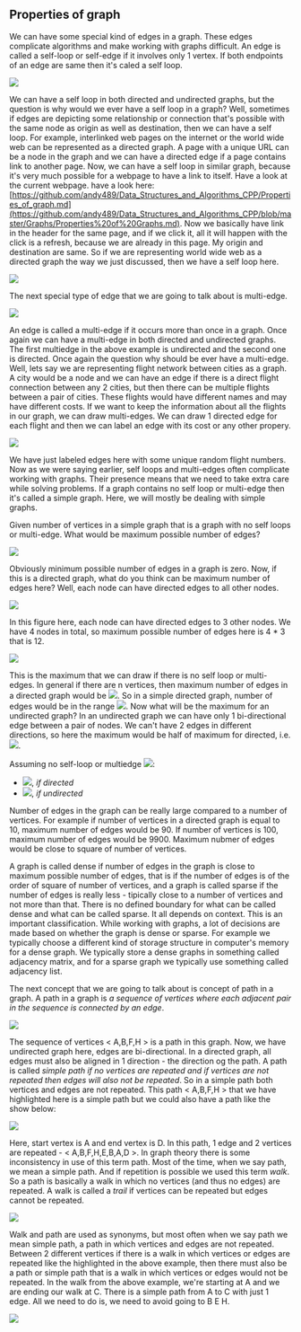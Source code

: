 ## Properties of graph

We can have some special kind of edges in a graph. These edges complicate algorithms and make working with graphs difficult. An edge is called a self-loop or self-edge if it involves only 1 vertex. If both endpoints of an edge are same then it's caled a self loop. 

![](https://i.ibb.co/XWnn4f4/POG1.png)

We can have a self loop in both directed and undirected graphs, but the question is why would we ever have a self loop in a graph? Well, sometimes if edges are depicting some relationship or connection that's possible with the same node as origin as well as destination, then we can have a self loop. For example, interlinked web pages on the internet or the world wide web can be represented as a directed graph. A page with a unique URL can be a node in the graph and we can have a directed edge if a page contains link to another page. Now, we can have a self loop in similar graph, because it's very much possible for a webpage to have a link to itself. Have a look at the current webpage. have a look here: [https://github.com/andy489/Data_Structures_and_Algorithms_CPP/Properties_of_graph.md](https://github.com/andy489/Data_Structures_and_Algorithms_CPP/blob/master/Graphs/Properties%20of%20Graphs.md). Now we basically have link in the header for the same page, and if we click it, all it will happen with the click is a refresh, because we are already in this page. My origin and destination are same. So if we are representing world wide web as a directed graph the way we just discussed, then we have a self loop here.

![](https://i.ibb.co/jH0DBZv/POG2.png)

The next special type of edge that we are going to talk about is multi-edge.

![](https://i.ibb.co/9GWdg5q/POG3.png)

An edge is called a multi-edge if it occurs more than once in a graph. Once again we can have a multi-edge in both directed and undirected graphs. The first multiedge in the above example is undirected and the second one is directed. Once again the question why should be ever have a multi-edge. Well, lets say we are representing flight network between cities as a graph. A city would be a node and we can have an edge if there is a direct flight connection between any 2 cities, but then there can be multiple flights between a pair of cities. These flights would have different names and may have different costs. If we want to keep the information about all the flights in our graph, we can draw multi-edges. We can draw 1 directed edge for each flight and then we can label an edge with its cost or any other propery. 

![](https://i.ibb.co/GdKCJMj/POG5.png)

We have just labeled edges here with some unique random flight numbers. Now as we were saying earlier, self loops and multi-edges often complicate working with graphs. Their presence means that we need to take extra care while solving problems. If a graph contains no self loop or multi-edge then it's called a simple graph. Here, we will mostly be dealing with simple graphs. 

Given number of vertices in a simple graph that is a graph with no self loops or multi-edge. What would be maximum possible number of edges? 

![](https://i.ibb.co/kS4tgVv/POG6.png)

Obviously minimum possible number of edges in a graph is zero. Now, if this is a directed graph, what do you think can be maximum number of edges here? Well, each node can have directed edges to all other nodes.

![](https://i.ibb.co/fQDVMGp/POG7.png)

In this figure here, each node can have directed edges to 3 other nodes. We have 4 nodes in total, so maximum possible number of edges here is 4 * 3 that is 12.

![](https://i.ibb.co/DMCMmrH/POG8.png)

This is the maximum that we can draw if there is no self loop or multi-edges. In general if there are n vertices, then maximum number of edges in a directed graph would be <img src="https://latex.codecogs.com/svg.latex?\Large&space;n(n-1)">. So in a simple directed graph, number of edges would be in the range <img src="https://latex.codecogs.com/svg.latex?\Large&space;0\le{|E|}\le{n(n-1)}">. Now what will be the maximum for an undirected graph? In an undirected graph we can have only 1 bi-directional edge between a pair of nodes. We can't have 2 edges in different directions, so here the maximum would be half of maximum for directed, i.e. <img src="https://latex.codecogs.com/svg.latex?\Large&space;0\le{|E|}\le\frac{{n(n-1)}}{2}">.

Assuming no self-loop or multiedge <img src="https://latex.codecogs.com/svg.latex?\Large&space;(|V|=n)">:
- <img src="https://latex.codecogs.com/svg.latex?\Large&space;0\le{|E|}\le{n(n-1)}">, *if directed*
- <img src="https://latex.codecogs.com/svg.latex?\Large&space;0\le{|E|}\le\frac{{n(n-1)}}{2}">, *if undirected*

Number of edges in the graph can be really large compared to a number of vertices. For example if number of vertices in a directed graph is equal to 10, maximum number of edges would be 90. If number of vertices is 100, maximum number of edges would be 9900. Maximum nubmer of edges would be close to square of number of vertices.

A graph is called dense if number of edges in the graph is close to maximum possible number of edges, that is if the number of edges is of the order of square of number of vertices, and a graph is called sparse if the number of edges is really less - tipically close to a number of vertices and not more than that. There is no defined boundary for what can be called dense and what can be called sparse. It all depends on context. This is an important classification. While working with graphs, a lot of decisions are made based on whether the graph is dense or sparse. For example we typically choose a different kind of storage structure in computer's memory for a dense graph. We typically store a dense graphs in something called adjacency matrix, and for a sparse graph we typically use something called adjacency list. 

The next concept that we are going to talk about is concept of path in a graph. A path in a graph is *a sequence of vertices where each adjacent pair in the sequence is connected by an edge*. 

![](https://i.ibb.co/RTX2pDQ/POG9.png)

The sequence of vertices < A,B,F,H > is a path in this graph. Now, we have undirected graph here, edges are bi-directional. In a directed graph, all edges must also be aligned in 1 direction - the direction og the path. A path is called *simple path if no vertices are repeated and if vertices are not repeated then edges will also not be repeated*. So in a simple path both vertices and edges are not repeated. This path < A,B,F,H > that we have highlighted here is a simple path but we could also have a path like the show below:

![](https://i.ibb.co/rGWP55b/POG10p.png)

Here, start vertex is A and end vertex is D. In this path, 1 edge and 2 vertices are repeated - < A,B,F,H,E,B,A,D >. In graph theory there is some inconsistency in use of this term path. Most of the time, when we say path, we mean a simple path. And if repetition is possible we used this term *walk*. So a path is basically a walk in which no vertices (and thus no edges) are repeated. A walk is called a *trail* if vertices can be repeated but edges cannot be repeated.

![](https://i.ibb.co/HDDp54d/POG11p.png)

Walk and path are used as synonyms, but most often when we say path we mean simple path, a path in which vertices and edges are not repeated. Between 2 different vertices if there is a walk in which vertices or edges are repeated like the highlighted in the above example, then there must also be a path or simple path that is a walk in which vertices or edges would not be repeated. In the walk from the above example, we're starting at A and we are ending our walk at C. There is a simple path from A to C with just 1 edge. All we need to do is, we need to avoid going to B E H. 

![](https://i.ibb.co/XzYXgqp/POG12.png)


